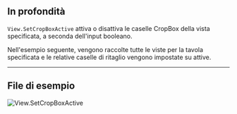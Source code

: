 ## In profondità
`View.SetCropBoxActive` attiva o disattiva le caselle CropBox della vista specificata, a seconda dell'input booleano.

Nell'esempio seguente, vengono raccolte tutte le viste per la tavola specificata e le relative caselle di ritaglio vengono impostate su attive.
___
## File di esempio

![View.SetCropBoxActive](./Revit.Elements.Views.View.SetCropBoxActive_img.jpg)
